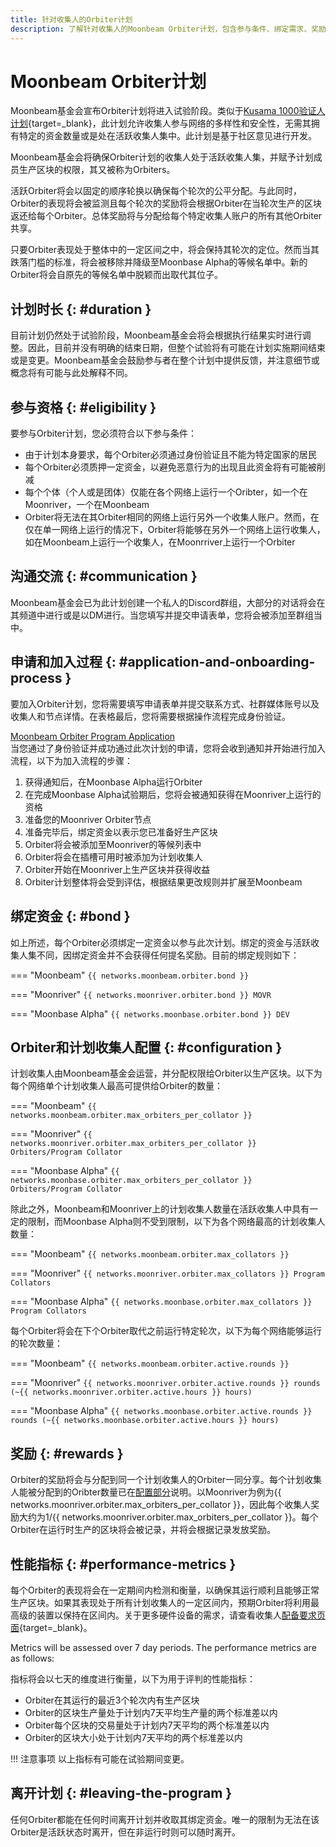 ```yaml
---
title: 针对收集人的Orbiter计划
description: 了解针对收集人的Moonbeam Orbiter计划，包含参与条件、绑定需求、奖励、性能指标以及更多。
---
```


# Moonbeam Orbiter计划

Moonbeam基金会宣布Orbiter计划将进入试验阶段。类似于[Kusama 1000验证人计划](https://thousand-validators.kusama.network/){target=_blank}，此计划允许收集人参与网络的多样性和安全性，无需其拥有特定的资金数量或是处在活跃收集人集中。此计划是基于社区意见进行开发。

Moonbeam基金会将确保Orbiter计划的收集人处于活跃收集人集，并赋予计划成员生产区块的权限，其又被称为Orbiters。

活跃Orbiter将会以固定的顺序轮换以确保每个轮次的公平分配。与此同时，Orbiter的表现将会被监测且每个轮次的奖励将会根据Orbiter在当轮次生产的区块返还给每个Orbiter。总体奖励将与分配给每个特定收集人账户的所有其他Orbiter共享。

只要Orbiter表现处于整体中的一定区间之中，将会保持其轮次的定位。然而当其跌落门槛的标准，将会被移除并降级至Moonbase Alpha的等候名单中。新的Orbiter将会自原先的等候名单中脱颖而出取代其位子。

## 计划时长 {: #duration }

目前计划仍然处于试验阶段，Moonbeam基金会将会根据执行结果实时进行调整。因此，目前并没有明确的结束日期，但整个试验将有可能在计划实施期间结束或是变更。Moonbeam基金会鼓励参与者在整个计划中提供反馈，并注意细节或概念将有可能与此处解释不同。

## 参与资格 {: #eligibility }

要参与Orbiter计划，您必须符合以下参与条件：

- 由于计划本身要求，每个Orbiter必须通过身份验证且不能为特定国家的居民
- 每个Orbiter必须质押一定资金，以避免恶意行为的出现且此资金将有可能被削减
- 每个个体（个人或是团体）仅能在各个网络上运行一个Oribter，如一个在Moonriver，一个在Moonbeam
- Orbiter将无法在其Orbiter相同的网络上运行另外一个收集人账户。然而，在仅在单一网络上运行的情况下，Orbiter将能够在另外一个网络上运行收集人，如在Moonbeam上运行一个收集人，在Moonrriver上运行一个Orbiter

## 沟通交流 {: #communication }

Moonbeam基金会已为此计划创建一个私人的Discord群组，大部分的对话将会在其频道中进行或是以DM进行。当您填写并提交申请表单，您将会被添加至群组当中。

## 申请和加入过程 {: #application-and-onboarding-process }

要加入Orbiter计划，您将需要填写申请表单并提交联系方式、社群媒体账号以及收集人和节点详情。在表格最后，您将需要根据操作流程完成身份验证。

<div class="button-wrapper">
    <a href="https://docs.google.com/forms/d/e/1FAIpQLSewdSAFgs0ZbgvlflmZbHrSpe6uH9HdXdGIL7i07AB2pFgxVQ/viewform" target="_blank" class="md-button">Moonbeam Orbiter Program Application</a>
</div>
当您通过了身份验证并成功通过此次计划的申请，您将会收到通知并开始进行加入流程，以下为加入流程的步骤：

1. 获得通知后，在Moonbase Alpha运行Orbiter
2. 在完成Moonbase Alpha试验期后，您将会被通知获得在Moonriver上运行的资格
3. 准备您的Moonriver Orbiter节点
4. 准备完毕后，绑定资金以表示您已准备好生产区块
5. Orbiter将会被添加至Moonriver的等候列表中
6. Orbiter将会在插槽可用时被添加为计划收集人
7. Orbiter开始在Moonriver上生产区块并获得收益
8. Orbiter计划整体将会受到评估，根据结果更改规则并扩展至Moonbeam

## 绑定资金 {: #bond }

如上所述，每个Orbiter必须绑定一定资金以参与此次计划。绑定的资金与活跃收集人集不同，因绑定资金并不会获得任何提名奖励。目前的绑定规则如下：

=== "Moonbeam"
    ```
    {{ networks.moonbeam.orbiter.bond }}
    ```

=== "Moonriver"
    ```
    {{ networks.moonriver.orbiter.bond }} MOVR
    ```

=== "Moonbase Alpha"
    ```
    {{ networks.moonbase.orbiter.bond }} DEV
    ```

## Orbiter和计划收集人配置 {: #configuration }

计划收集人由Moonbeam基金会运营，并分配权限给Orbiter以生产区块。以下为每个网络单个计划收集人最高可提供给Orbiter的数量：

=== "Moonbeam"
    ```
    {{ networks.moonbeam.orbiter.max_orbiters_per_collator }}
    ```

=== "Moonriver"
    ```
    {{ networks.moonriver.orbiter.max_orbiters_per_collator }} Orbiters/Program Collator
    ```

=== "Moonbase Alpha"
    ```
    {{ networks.moonbase.orbiter.max_orbiters_per_collator }} Orbiters/Program Collator
    ```

除此之外，Moonbeam和Moonriver上的计划收集人数量在活跃收集人中具有一定的限制，而Moonbase Alpha则不受到限制，以下为各个网络最高的计划收集人数量：

=== "Moonbeam"
    ```
    {{ networks.moonbeam.orbiter.max_collators }}
    ```

=== "Moonriver"
    ```
    {{ networks.moonriver.orbiter.max_collators }} Program Collators
    ```

=== "Moonbase Alpha"
    ```
    {{ networks.moonbase.orbiter.max_collators }} Program Collators
    ```

每个Orbiter将会在下个Orbiter取代之前运行特定轮次，以下为每个网络能够运行的轮次数量：

=== "Moonbeam"
    ```
    {{ networks.moonbeam.orbiter.active.rounds }}
    ```

=== "Moonriver"
    ```
    {{ networks.moonriver.orbiter.active.rounds }} rounds (~{{ networks.moonriver.orbiter.active.hours }} hours)
    ```

=== "Moonbase Alpha"
    ```
    {{ networks.moonbase.orbiter.active.rounds }} rounds (~{{ networks.moonbase.orbiter.active.hours }} hours)
    ```

## 奖励 {: #rewards }

Orbiter的奖励将会与分配到同一个计划收集人的Orbiter一同分享。每个计划收集人能被分配到的Oribter数量已在[配置部分](#configuration)说明。以Moonriver为例为{{ networks.moonriver.orbiter.max_orbiters_per_collator }}，因此每个收集人奖励大约为1/{{ networks.moonriver.orbiter.max_orbiters_per_collator }}。每个Orbiter在运行时生产的区块将会被记录，并将会根据记录发放奖励。

## 性能指标 {: #performance-metrics }

每个Orbiter的表现将会在一定期间内检测和衡量，以确保其运行顺利且能够正常生产区块。如果其表现处于所有计划收集人的一定区间内，预期Orbiter将利用最高级的装置以保持在区间内。关于更多硬件设备的需求，请查看收集人[配备要求页面](https://docs.moonbeam.network/node-operators/networks/collators/requirements/){target=_blank}。

Metrics will be assessed over 7 day periods. The performance metrics are as follows:

指标将会以七天的维度进行衡量，以下为用于评判的性能指标：

- Orbiter在其运行的最近3个轮次内有生产区块
- Orbiter的区块生产量处于计划内7天平均生产量的两个标准差以内
- Orbiter每个区块的交易量处于计划内7天平均的两个标准差以内
- Orbiter的区块大小处于计划内7天平均的两个标准差以内

!!! 注意事项
    以上指标有可能在试验期间变更。

## 离开计划 {: #leaving-the-program } 

任何Orbiter都能在任何时间离开计划并收取其绑定资金。唯一的限制为无法在该Orbiter是活跃状态时离开，但在非运行时则可以随时离开。
